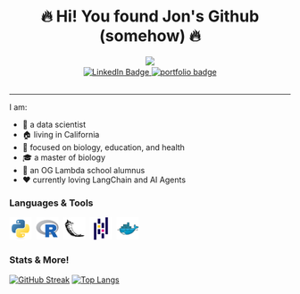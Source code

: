 <div id="header" align="center">
  <h1>🔥 Hi! You found Jon's Github (somehow) 🔥</h1>
  <img src="https://media.giphy.com/media/13HgwGsXF0aiGY/giphy.gif" width="65%"/>
</div>

<div id="badges"  align="center">
  <a href="https://www.linkedin.com/in/jae-finger/">
    <img src="https://img.shields.io/badge/LinkedIn-blue?style=for-the-badge&logo=linkedin&logoColor=white" alt="LinkedIn Badge"/>
  </a>
  <a href="https://jae-finger.github.io">
    <img src="https://img.shields.io/badge/portfolio-➡-lightgrey?style=for-the-badge&logo=appveyor&logo=youtube&logoColor=white" alt="portfolio badge"/>
  </a>
</div>

<div id="counter" align="center">
  <img src="https://komarev.com/ghpvc/?username=jae-finger&style=flat-square&color=blue" alt=""/>
</div>

<hr>

I am:
  - 🧮 a data scientist 
  - 🏠 living in California  
  - 🧪 focused on biology, education, and health
  - 🎓 a master of biology
  - 🚀 an OG Lambda school alumnus
  - ❤️ currently loving LangChain and AI Agents

### Languages & Tools
<div>
  <img src="https://raw.githubusercontent.com/devicons/devicon/master/icons/python/python-original.svg" title="python" alt="python" width="40" height="40"/>&nbsp;
  <img src="https://raw.githubusercontent.com/devicons/devicon/master/icons/r/r-original.svg" title="R" alt="R" width="40" height="40"/>&nbsp;
  <img src="https://raw.githubusercontent.com/devicons/devicon/master/icons/flask/flask-original.svg" title="flask" alt="flask" width="40" height="40"/>&nbsp;
  <img src="https://raw.githubusercontent.com/devicons/devicon/1119b9f84c0290e0f0b38982099a2bd027a48bf1/icons/pandas/pandas-original.svg" title="pandas" alt="pandas" width="40" height="40"/>&nbsp;
  <img src="https://github.com/devicons/devicon/blob/master/icons/docker/docker-original.svg" title="docker" alt="docker" width="40" height="40"/>&nbsp;
<div>

  ### Stats & More!
[![GitHub Streak](http://github-readme-streak-stats.herokuapp.com?user=jae-finger&theme=dark&border_radius=3&date_format=%5BY.%5Dn.j)](https://git.io/streak-stats)
 [![Top Langs](https://github-readme-stats.vercel.app/api/top-langs/?username=jae-finger&layout=compact&theme=vision-friendly-dark)](https://github.com/anuraghazra/github-readme-stats)
